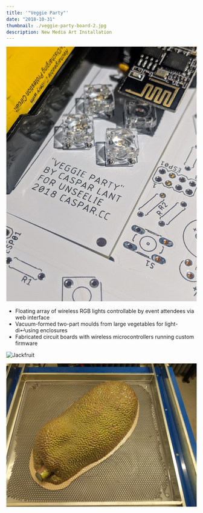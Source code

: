 ```yaml
---
title: '"Veggie Party"'
date: "2018-10-31"
thumbnail: ./veggie-party-board-2.jpg
description: New Media Art Installation
---
```


<div class="kg-card kg-image-card">

![Board](./veggie-party-board-2.jpg)

</div>

- Floating array of wireless RGB lights controllable by event attendees via web interface
- Vacuum-formed two-part moulds from large vegetables for light-di↵using enclosures
- Fabricated circuit boards with wireless microcontrollers running custom firmware

<div class="kg-card kg-image-card">

![Jackfruit](./veggie-party-jackfruit-1.jpg)

</div>

<div class="kg-card kg-image-card">

![Jackfruit](./veggie-party-jackfruit-2.jpg)

</div>
